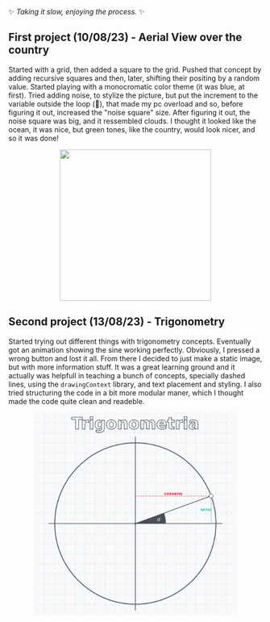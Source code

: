 
✨ _Taking it slow, enjoying the process._ ✨

## First project (10/08/23) - Aerial View over the country

Started with a grid, then added a square to the grid. Pushed that concept by adding recursive squares and then, later, shifting their positing by a random value. Started playing with a monocromatic color theme (it was blue, at first). Tried adding noise, to stylize the picture, but put the increment to the variable outside the loop (🤡), that made my pc overload and so, before figuring it out, increased the "noise square" size. After figuring it out, the noise square was big, and it ressembled clouds. I thought it looked like the ocean, it was nice, but green tones, like the country, would look nicer, and so it was done!


<p align="center">
<img src="https://github.com/Pfalcao97/learning-p5js/assets/36635794/c8de6063-1b4a-4dcb-a707-e421377e29ac" align="center" height="300" width="300" >
</p>

## Second project (13/08/23) - Trigonometry

Started trying out different things with trigonometry concepts. Eventually got an animation showing the sine working perfectly. Obviously, I pressed a wrong button and lost it all. From there I decided to just make a static image, but with more information stuff. It was a great learning ground and it actually was helpfull in teaching a bunch of concepts, specially dashed lines, using the `drawingContext` library, and text placement and styling. I also tried structuring the code in a bit more modular maner, which I thought made the code quite clean and readeble.


<p align="center">
<img src="https://github.com/Pfalcao97/learning-p5js/blob/main/trigonometry/trigonometry.png" align="center" height="400" width="400" >
</p>

